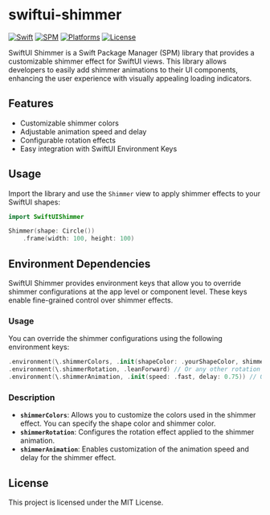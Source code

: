 # swiftui-shimmer

[![Swift](https://img.shields.io/badge/Swift-5.9+-orange.svg)](https://swift.org)
[![SPM](https://img.shields.io/badge/SPM-Compatible-brightgreen.svg)](https://swift.org/package-manager)
[![Platforms](https://img.shields.io/badge/Platforms-iOS%20|%20macOS%20|%20tvOS%20|%20watchOS-blue?logo=apple)](https://developer.apple.com)
[![License](https://img.shields.io/badge/License-MIT-purple.svg)](LICENSE)

SwiftUI Shimmer is a Swift Package Manager (SPM) library that provides a customizable shimmer effect for SwiftUI views. This library allows developers to easily add shimmer animations to their UI components, enhancing the user experience with visually appealing loading indicators.

## Features
- Customizable shimmer colors
- Adjustable animation speed and delay
- Configurable rotation effects
- Easy integration with SwiftUI Environment Keys

## Usage
Import the library and use the `Shimmer` view to apply shimmer effects to your SwiftUI shapes:

```swift
import SwiftUIShimmer

Shimmer(shape: Circle())
    .frame(width: 100, height: 100)
```

## Environment Dependencies
SwiftUI Shimmer provides environment keys that allow you to override shimmer configurations at the app level or component level. These keys enable fine-grained control over shimmer effects.

### Usage
You can override the shimmer configurations using the following environment keys:

```swift
.environment(\.shimmerColors, .init(shapeColor: .yourShapeColor, shimmerColor: .yourShimmerColor))
.environment(\.shimmerRotation, .leanForward) // Or any other rotation
.environment(\.shimmerAnimation, .init(speed: .fast, delay: 0.75)) // Or and other speed and delay
```

### Description
- **`shimmerColors`**: Allows you to customize the colors used in the shimmer effect. You can specify the shape color and shimmer color.
- **`shimmerRotation`**: Configures the rotation effect applied to the shimmer animation.
- **`shimmerAnimation`**: Enables customization of the animation speed and delay for the shimmer effect.

## License
This project is licensed under the MIT License.

